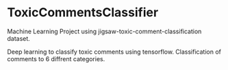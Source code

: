 # ToxicCommentsClassifier
Machine Learning Project using jigsaw-toxic-comment-classification dataset.  

Deep learning to classify toxic comments using tensorflow. Classification of comments to 6 diffrent categories. 
